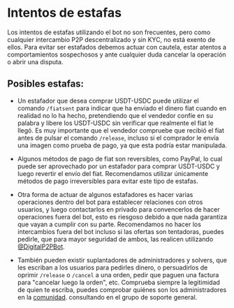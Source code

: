 # Intentos de estafas

Los intentos de estafas utilizando el bot no son frecuentes, pero como cualquier intercambio P2P descentralizado y sin KYC, no está exento de ellos. Para evitar ser estafados debemos actuar con cautela, estar atentos a comportamientos sospechosos y ante cualquier duda cancelar la operación o abrir una disputa.

## Posibles estafas:
 - Un estafador que desea comprar USDT-USDC puede utilizar el comando `/fiatsent` para indicar que ha enviado el dinero fíat cuando en realidad no lo ha hecho, pretendiendo que el vendedor confíe en su palabra y libere los USDT-USDC  sin verificar que realmente el fíat le llegó. Es muy importante que el vendedor compruebe que recibió el fíat antes de pulsar el comando `/release`, incluso si el comprador le envía una imagen como prueba de pago, ya que esta podría estar manipulada.

- Algunos métodos de pago de fíat son reversibles, como PayPal, lo cual puede ser aprovechado por un estafador para comprar USDT-USDC y luego revertir el envío del fíat. Recomendamos utilizar únicamente métodos de pago irreversibles para evitar este tipo de estafas.

- Otra forma de actuar de algunos estafadores es hacer varias operaciones dentro del bot para establecer relaciones con otros usuarios, y luego contactarlos en privado para convencerlos de hacer operaciones fuera del bot, esto es riesgoso debido a que nada garantiza que vayan a cumplir con su parte. Recomendamos no hacer los intercambios fuera del bot incluso si las ofertas son tentadoras, puedes pedirle, que para mayor seguridad de ambos, las realicen utilizando [@DigitalP2PBot](https://t.me/DigitalP2PBot).

- También pueden existir suplantadores de administradores y solvers, que les escriban a los usuarios para pedirles dinero, o persuadirlos de oprimir `/release` o `/cancel` a una orden, pedir que paguen una factura para "cancelar luego la orden", etc. Comprueba siempre la legitimidad de quien te escriba, puedes comprobar quiénes son los administradores en la [comunidad](https://t.me/DigitalP2PChat). consultando en el grupo de soporte general.
